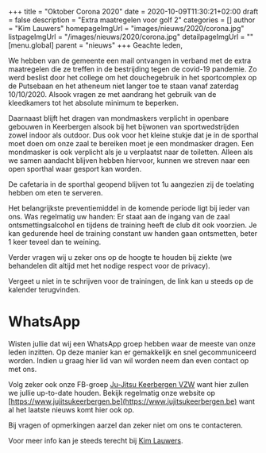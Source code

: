 +++
title = "Oktober Corona 2020"
date = 2020-10-09T11:30:21+02:00
draft = false
description = "Extra maatregelen voor golf 2"
categories = []
author = "Kim Lauwers"
homepageImgUrl = "images/nieuws/2020/corona.jpg"
listpageImgUrl = "/images/nieuws/2020/corona.jpg"
detailpageImgUrl = ""
[menu.global]
    parent = "nieuws"
+++
Geachte leden,

We hebben van de gemeente een mail ontvangen in verband met de extra maatregelen die ze treffen in de bestrijding tegen de covid-19 pandemie.
Zo werd beslist door het college om het douchegebruik in het sportcomplex op de Putsebaan en het atheneum niet langer toe te staan vanaf zaterdag 10/10/2020.
Alsook vragen ze met aandrang het gebruik van de kleedkamers tot het absolute minimum te beperken.
 
Daarnaast blijft het dragen van mondmaskers verplicht in openbare gebouwen in Keerbergen alsook bij het bijwonen van sportwedstrijden zowel indoor als outdoor.
Dus ook voor het kleine stukje dat je in de sporthal moet doen om onze zaal te bereiken moet je een mondmasker dragen.
Een mondmasker is ook verplicht als je u verplaatst naar de toiletten.
Alleen als we samen aandacht blijven hebben hiervoor, kunnen we streven naar een open sporthal waar gesport kan worden. 

De cafetaria in de sporthal geopend blijven tot 1u aangezien zij de toelating hebben om eten te serveren.

Het belangrijkste preventiemiddel in de komende periode ligt bij ieder van ons. 
Was regelmatig uw handen: Er staat aan de ingang van de zaal ontsmettingsalcohol en tijdens de training heeft de club dit ook voorzien.
Je kan gedurende heel de training constant uw handen gaan ontsmetten, beter 1 keer teveel dan te weining.

Verder vragen wij u zeker ons op de hoogte te houden bij ziekte (we behandelen dit altijd met het nodige respect voor de privacy).

Vergeet u niet in te schrijven voor de trainingen, de link kan u steeds op de kalender terugvinden.

# WhatsApp
Wisten jullie dat wij een WhatsApp groep hebben waar de meeste van onze leden inzitten.
Op deze manier kan er gemakkelijk en snel gecommuniceerd worden.
Indien u graag hier lid van wil worden neem dan even contact op met ons.


Volg zeker ook onze FB-groep [Ju-Jitsu Keerbergen VZW](https://www.facebook.com/groups/357231384348318/) want hier zullen we jullie up-to-date houden. Bekijk regelmatig onze website op [https://www.jujitsukeerbergen.be](https://www.jujitsukeerbergen.be) want al het laatste nieuws komt hier ook op.

Bij vragen of opmerkingen aarzel dan zeker niet om ons te contacteren.

Voor meer info kan je steeds terecht bij [Kim Lauwers](https://www.jujitsukeerbergen.be/trainers/#Kim_Lauwers).